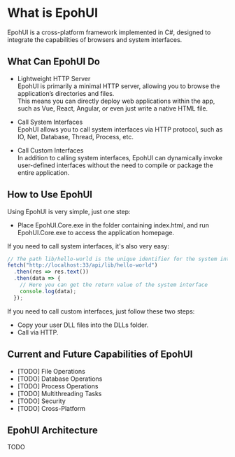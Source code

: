 # What is EpohUI

EpohUI is a cross-platform framework implemented in C#, designed to integrate the capabilities of browsers and system interfaces.

## What Can EpohUI Do

* Lightweight HTTP Server  
  EpohUI is primarily a minimal HTTP server, allowing you to browse the application’s directories and files.  
  This means you can directly deploy web applications within the app, such as Vue, React, Angular, or even just write a native HTML file.  
  
* Call System Interfaces  
  EpohUI allows you to call system interfaces via HTTP protocol, such as IO, Net, Database, Thread, Process, etc.  
  
* Call Custom Interfaces  
  In addition to calling system interfaces, EpohUI can dynamically invoke user-defined interfaces without the need to compile or package the entire application.  

## How to Use EpohUI  

Using EpohUI is very simple, just one step:  

* Place EpohUI.Core.exe in the folder containing index.html, and run EpohUI.Core.exe to access the application homepage.  

If you need to call system interfaces, it's also very easy:  

```JavaScript
// The path lib/hello-world is the unique identifier for the system interface
fetch("http://localhost:33/api/lib/hello-world")
  .then(res => res.text())
  .then(data => {
    // Here you can get the return value of the system interface
    console.log(data);
  });
```

If you need to call custom interfaces, just follow these two steps:  

* Copy your user DLL files into the DLLs folder.
* Call via HTTP.

## Current and Future Capabilities of EpohUI

* \[TODO\] File Operations
* \[TODO\] Database Operations
* \[TODO\] Process Operations
* \[TODO\] Multithreading Tasks
* \[TODO\] Security
* \[TODO\] Cross-Platform

## EpohUI Architecture

TODO
